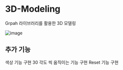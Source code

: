 # 3D-Modeling
Grpah 라이브러리를 활용한 3D 모델링

![image](https://user-images.githubusercontent.com/57269348/174457211-58912569-58fe-491f-b6be-11878af77805.png)

## 추가 기능 
색상 기능 구현
30 각도 씩 움직이는 기능 구현
Reset 기능 구현
